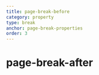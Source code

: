 ```yaml
---
title: page-break-before
category: property
type: break
anchor: page-break-properties
order: 3
---
```


# page-break-after
